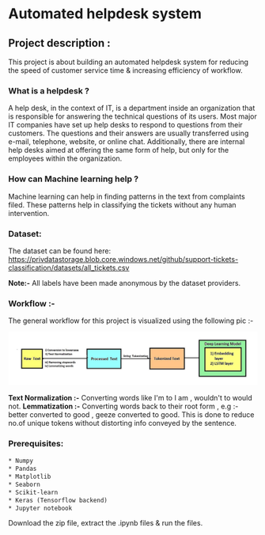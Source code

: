 # Automated helpdesk system

## Project description :

This project is about building an automated helpdesk system for reducing the speed of customer service time & increasing efficiency of workflow. 

### What is a helpdesk ?
A help desk, in the context of IT, is a department inside an organization that is responsible for answering the technical questions of its users. Most major IT companies have set up help desks to respond to questions from their customers. The questions and their answers are usually transferred using e-mail, telephone, website, or online chat. Additionally, there are internal help desks aimed at offering the same form of help, but only for the employees within the organization.

### How can Machine learning help ?

Machine learning can help in finding patterns in the text from complaints filed. These patterns help in classifying the tickets without any human intervention.

### Dataset:

The dataset can be found here: https://privdatastorage.blob.core.windows.net/github/support-tickets-classification/datasets/all_tickets.csv

**Note:-** All labels have been made anonymous by the dataset providers.

### Workflow :-

The general workflow for this project is visualized using the following pic :-

![workflow image](https://raw.githubusercontent.com/subhromitra/Automated-helpdesk-ticket-classifier/master/nlp_workflow.JPG)

**Text Normalization :-** Converting words like I'm to I am , wouldn't to would not. 
**Lemmatization :-** Converting words back to their root form , e.g :- better converted to good , geeze converted to good. This is done to reduce no.of unique tokens without distorting info conveyed by the sentence.

### Prerequisites:

```
* Numpy
* Pandas
* Matplotlib
* Seaborn
* Scikit-learn
* Keras (Tensorflow backend)
* Jupyter notebook
```
Download the zip file, extract the .ipynb files & run the files. 


